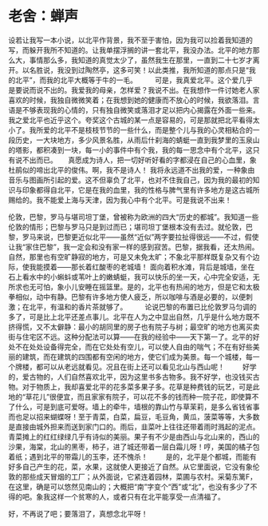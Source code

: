 # 老舍：蝉声

<link href="../../../css/style.css" rel="stylesheet" type="text/css" />

<div class="p">

设若让我写一本小说，以北平作背景，我不至于害怕，因为我可以捡着我知道的写，而躲开我所不知道的。让我单摆浮搁的讲一套北平，我没办法。北平的地方那么大，事情那么多，我知道的真觉太少了，虽然我生在那里，一直到二十七岁才离开。以名胜说，我没到过陶然亭，这多可笑！以此类推，我所知道的那点只是“我的北平”，而我的北平大概等于牛的一毛。 
　　
可是，我真爱北平。这个爱几乎是要说而说不出的。我爱我的母亲，怎样爱？我说不出。在我想作一件讨她老人家喜欢的时候，我独自微微笑着；在我想到她的健康而不放心的时候，我欲落泪。言语是不够表现我的心情的，只有独自微笑或落泪才足以把内心揭露在外面一些来。我之爱北平也近乎这个。夸奖这个古城的某一点是容易的，可是那就把北平看得太小了。我所爱的北平不是枝枝节节的一些什么，而是整个儿与我的心灵相粘合的一段历史，一大块地方，多少风景名胜，从雨后什刹海的蜻蜓一直到我梦里的玉泉山的塔影，都积凑到一块，每一小的事件中有个我，我的每一思念中有个北平，这只有说不出而已。 
　
真愿成为诗人，把一切好听好看的字都浸在自己的心血里，象杜鹃似的啼出北平的俊伟。啊，我不是诗人！ 我将永远道不出我的爱，一种象由音乐与图画所引起的爱。这不但辜负了北平，也对不住我自己，因为我的最初的知识与印象都得自北平，它是在我的血里，我的性格与脾气里有许多地方是这古城所赐给的。我不能爱上海与天津，因为我心中有个北平。可是我说不出来！

伦敦，巴黎，罗马与堪司坦丁堡，曾被称为欧洲的四大“历史的都城”。我知道一些伦敦的情形；巴黎与罗马只是到过而已；堪司坦丁堡根本没有去过。就伦敦，巴黎，罗马来说，巴黎更近似北平——虽然“近似”两字要拉扯得很远——不过，假使让我“家住巴黎”，我一定会和没有家一样的感到寂苦。巴黎，据我看，还太热闹。自然，那里也有空旷静寂的地方，可是又未免太旷；不象北平那样既复杂又有个边际，使我能摸着——那长着红酸枣的老城墙！ 面向着积水滩，背后是城墙，坐在石上看水中的小蝌蚪或苇叶上的嫩蜻蜓，我可以快乐的坐一天，心中完全安适，无所求也无可怕，象小儿安睡在摇篮里。是的，北平也有热闹的地方，但是它和太极拳相似，动中有静。巴黎有许多地方使人疲乏，所以咖啡与酒是必要的，以便刺激；在北平，有温和的香片茶就够了。 
　　
论说巴黎的布置已比伦敦罗马匀调的多了，可是比上北平还差点事儿。北平在人为之中显出自然，几乎是什么地方既不挤得慌，又不太僻静：最小的胡同里的房子也有院子与树；最空旷的地方也离买卖街与住宅区不远。这种分配法可以算——在我的经验中——天下第一了。北平的好处不在处处设备得完全，而在它处处有空儿，可以使人自由的喘气；不在有好些美丽的建筑，而在建筑的四围都有空闲的地方，使它们成为美景。每一个城楼，每一个牌楼，都可以从老远就看见。况且在街上还可以看见北山与西山呢！
　　
好学的，爱古物的，人们自然喜欢北平，因为这里书多古物多。我不好学，也没钱买古物。对于物质上，我却喜爱北平的花多菜多果子多。花草是种费钱的玩艺，可是此地的“草花儿”很便宜，而且家家有院子，可以花不多的钱而种一院子花，即使算不了什么，可是到底可爱呀。墙上的牵牛，墙根的靠山竹与草茉莉，是多么省钱省事而也足以招来蝴蝶呀！至于青菜，白菜，扁豆，毛豆角，黄瓜，菠菜等等，大多数是直接由城外担来而送到家门口的。雨后，韭菜叶上往往还带着雨时溅起的泥点。青菜摊上的红红绿绿几乎有诗似的美丽。果子有不少是由西山与北山来的，西山的沙果，海棠，北山的黑枣，柿子，进了城还带着一层白霜儿呀！哼，美国的橘子包着纸；遇到北平的带霜儿的玉李，还不愧杀！
　　
是的，北平是个都城，而能有好多自己产生的花，菜，水果，这就使人更接近了自然。从它里面说，它没有象伦敦的那些成天冒烟的工厂；从外面说，它紧连着园林，菜圃与农村。采菊东篱F，在这里，确是可以悠然见南山的；大概把“南”字变个“西”或“北”，也没有多少了不得的吧。象我这样一个贫寒的人，或者只有在北平能享受一点清福了。 　

好，不再说了吧；要落泪了，真想念北平呀！